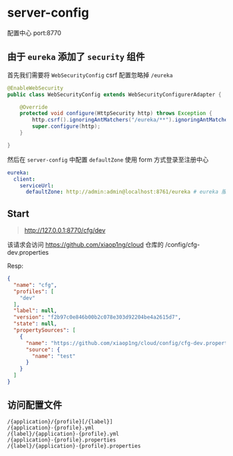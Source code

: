 # server-config

配置中心 port:8770

## 由于 `eureka` 添加了 `security` 组件

首先我们需要将 `WebSecurityConfig` csrf 配置忽略掉 `/eureka`
```java
@EnableWebSecurity
public class WebSecurityConfig extends WebSecurityConfigurerAdapter {

    @Override
    protected void configure(HttpSecurity http) throws Exception {
        http.csrf().ignoringAntMatchers("/eureka/**").ignoringAntMatchers("/eureka");
        super.configure(http);
    }

}
```

然后在 `server-config` 中配置 `defaultZone` 使用 form 方式登录至注册中心

```yml
eureka:
  client:
    serviceUrl:
      defaultZone: http://admin:admin@localhost:8761/eureka # eureka 服务中心地址
```

## Start

> http://127.0.0.1:8770/cfg/dev

该请求会访问 https://github.com/xiaop1ng/cloud 仓库的 /config/cfg-dev.properties

Resp:

```json
{
  "name": "cfg",
  "profiles": [
    "dev"
  ],
  "label": null,
  "version": "f2b97c0e846b00b2c078e303d92204be4a2615d7",
  "state": null,
  "propertySources": [
    {
      "name": "https://github.com/xiaop1ng/cloud/config/cfg-dev.properties",
      "source": {
        "name": "test"
      }
    }
  ]
}
```

## 访问配置文件

```
/{application}/{profile}[/{label}]
/{application}-{profile}.yml
/{label}/{application}-{profile}.yml
/{application}-{profile}.properties
/{label}/{application}-{profile}.properties
```